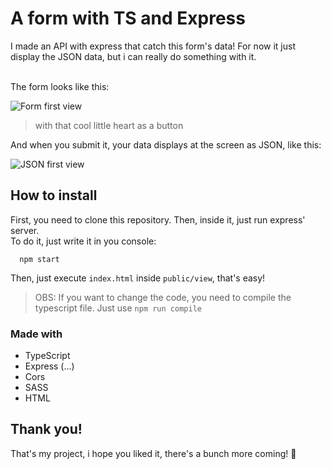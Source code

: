 # A form with TS and Express

I made an API with express that catch this form's data! For now it just display the JSON data, but i can really do something with it. <br><br>

The form looks like this:

![Form first view](https://imgur.com/I33w0Z4.jpg)

> with that cool little heart as a button

And when you submit it, your data displays at the screen as JSON, like this:

![JSON first view](https://imgur.com/Q4ZKikw.jpg)

## How to install

First, you need to clone this repository. Then, inside it, just run express' server. <br>
To do it, just write it in you console:

```console
  npm start
```

Then, just execute `index.html` inside `public/view`, that's easy!

> OBS: If you want to change the code, you need to compile the typescript file. Just use `npm run compile`

### Made with

- TypeScript
- Express (...)
- Cors
- SASS
- HTML

## Thank you!

That's my project, i hope you liked it, there's a bunch more coming! 💜
